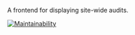 A frontend for displaying site-wide audits.

[![Maintainability](https://api.codeclimate.com/v1/badges/c98d67b5f351b84d28b1/maintainability)](https://codeclimate.com/github/auaruss/auto-audit-frontend/maintainability)
